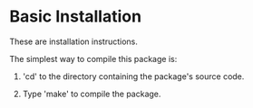 
Basic Installation
==================
These are installation instructions.

The simplest way to compile this package is:

  1. 'cd' to the directory containing the package's source code.

  2. Type 'make' to compile the package.



